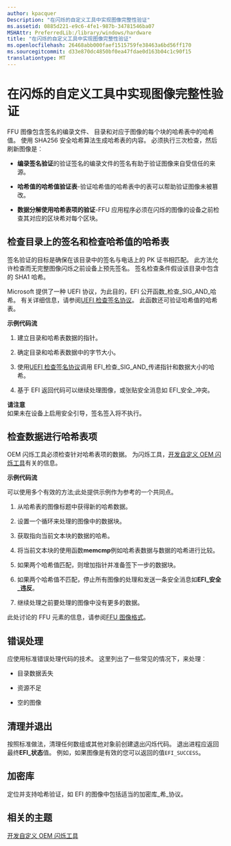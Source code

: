 ```yaml
---
author: kpacquer
Description: "在闪烁的自定义工具中实现图像完整性验证"
ms.assetid: 0885d221-e9c6-4fe1-987b-34781546ba07
MSHAttr: PreferredLib:/library/windows/hardware
title: "在闪烁的自定义工具中实现图像完整性验证"
ms.openlocfilehash: 26468abb000faef1515759fe38463a6bd56ff170
ms.sourcegitcommit: d33e870dc4850bf0ea47fdae0d163b04c1c90f15
translationtype: MT
---
```

# <a name="implementing-image-integrity-validation-in-custom-flashing-tools"></a>在闪烁的自定义工具中实现图像完整性验证


FFU 图像包含签名的编录文件、 目录和对应于图像的每个块的哈希表中的哈希值。 使用 SHA256 安全哈希算法生成哈希表的内容。 必须执行三次检查，然后刷新图像是︰

-   **编录签名验证**的验证签名的编录文件的签名有助于验证图像来自受信任的来源。

-   **哈希值的哈希值验证表**-验证哈希值的哈希表中的表可以帮助验证图像未被篡改。

-   **数据分解使用哈希表项的验证**-FFU 应用程序必须在闪烁的图像的设备之前检查其对应的区块希对每个区块。

## <a name="span-idcheckingthesignatureonthecatalogandcheckingthehashofthetableofhashesspanspan-idcheckingthesignatureonthecatalogandcheckingthehashofthetableofhashesspanspan-idcheckingthesignatureonthecatalogandcheckingthehashofthetableofhashesspanchecking-the-signature-on-the-catalog-and-checking-the-hash-of-the-table-of-hashes"></a><span id="Checking_the_signature_on_the_catalog_and_checking_the_hash_of_the_table_of_hashes"></span><span id="checking_the_signature_on_the_catalog_and_checking_the_hash_of_the_table_of_hashes"></span><span id="CHECKING_THE_SIGNATURE_ON_THE_CATALOG_AND_CHECKING_THE_HASH_OF_THE_TABLE_OF_HASHES"></span>检查目录上的签名和检查哈希值的哈希表


签名验证的目标是确保在该目录中的签名与电话上的 PK 证书相匹配。 此方法允许检查而无完整图像闪烁之前设备上预先签名。 签名检查条件假设该目录中包含的 SHA1 哈希。

Microsoft 提供了一种 UEFI 协议，为此目的，EFI 公开函数\_检查\_SIG\_AND\_哈希。 有关详细信息，请参阅[UEFI 检查签名协议](https://msdn.microsoft.com/library/windows/hardware/dn772115)。 此函数还可验证哈希值的哈希表。

**示例代码流**

1.  建立目录和哈希表数据的指针。

2.  确定目录和哈希表数据中的字节大小。

3.  使用[UEFI 检查签名协议](https://msdn.microsoft.com/library/windows/hardware/dn772115)调用 EFI\_检查\_SIG\_AND\_传递指针和数据大小的哈希。

4.  基于 EFI 返回代码可以继续处理图像，或张贴安全消息如 EFI\_安全\_冲突。

**请注意**  
如果未在设备上启用安全引导，签名签入将不执行。

 

## <a name="span-idcheckingthedataagainstthehashtableentriesspanspan-idcheckingthedataagainstthehashtableentriesspanspan-idcheckingthedataagainstthehashtableentriesspanchecking-the-data-against-the-hash-table-entries"></a><span id="Checking_the_data_against_the_hash_table_entries"></span><span id="checking_the_data_against_the_hash_table_entries"></span><span id="CHECKING_THE_DATA_AGAINST_THE_HASH_TABLE_ENTRIES"></span>检查数据进行哈希表项


OEM 闪烁工具必须检查针对哈希表项的数据。 为闪烁工具，[开发自定义 OEM 闪烁工具](developing-custom-oem-flashing-tools.md)有关的信息。

**示例代码流**

可以使用多个有效的方法;此处提供示例作为参考的一个共同点。

1.  从哈希表的图像标题中获得新的哈希数据。

2.  设置一个循环来处理的图像中的数据块。

3.  获取指向当前文本块的数据的哈希。

4.  将当前文本块的使用函数**memcmp**例如哈希表数据与数据的哈希进行比较。

5.  如果两个哈希值匹配，则增加指针并准备签下一步的数据块。

6.  如果两个哈希值不匹配，停止所有图像的处理和发送一条安全消息如**EFI\_安全\_违反**。

7.  继续处理之前要处理的图像中没有更多的数据。

此处讨论的 FFU 元素的信息，请参阅[FFU 图像格式](ffu-image-format.md)。

## <a name="span-iderrorhandlingspanspan-iderrorhandlingspanspan-iderrorhandlingspanerror-handling"></a><span id="Error_handling"></span><span id="error_handling"></span><span id="ERROR_HANDLING"></span>错误处理


应使用标准错误处理代码的技术。 这里列出了一些常见的情况下，来处理︰

-   目录数据丢失

-   资源不足

-   空的图像

## <a name="span-idcleanupandexitspanspan-idcleanupandexitspanspan-idcleanupandexitspanclean-up-and-exit"></a><span id="Clean_up_and_exit"></span><span id="clean_up_and_exit"></span><span id="CLEAN_UP_AND_EXIT"></span>清理并退出


按照标准做法，清理任何数组或其他对象前创建退出闪烁代码。 退出进程应返回最终**EFI\_状态**值。 例如，如果图像是有效的您可以返回的值`EFI_SUCCESS`。

## <a name="span-idencryptionlibraryspanspan-idencryptionlibraryspanspan-idencryptionlibraryspanencryption-library"></a><span id="Encryption_library"></span><span id="encryption_library"></span><span id="ENCRYPTION_LIBRARY"></span>加密库


定位并支持哈希验证，如 EFI 的图像中包括适当的加密库\_希\_协议。

## <a name="span-idrelatedtopicsspanrelated-topics"></a><span id="related_topics"></span>相关的主题


[开发自定义 OEM 闪烁工具](developing-custom-oem-flashing-tools.md)

 

 






